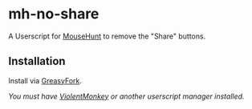 # mh-no-share

A Userscript for [MouseHunt](https://mousehuntgame.com) to remove the "Share" buttons.

## Installation

Install via [GreasyFork](https://greasyfork.org/en/scripts/).

*You must have [ViolentMonkey](https://violentmonkey.github.io/) or another userscript manager installed.*
